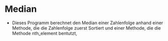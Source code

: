 
# Median
* Dieses Programm berechnet den Median einer Zahlenfolge anhand einer Methode, die die Zahlenfolge zuerst Sortiert und einer Methode, die die Methode
nth_element bentutzt,
